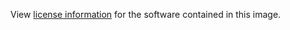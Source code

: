 View [license information](https://github.com/django/django/blob/master/LICENSE) for the software contained in this image.
